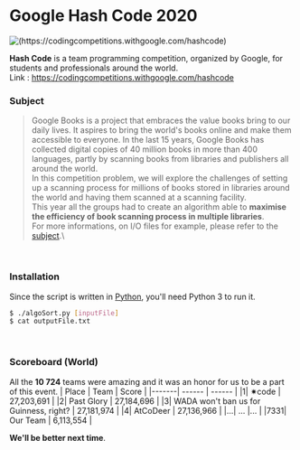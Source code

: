 # Google Hash Code 2020

![(https://codingcompetitions.withgoogle.com/hashcode)](https://www.google.com/images/branding/googlelogo/2x/googlelogo_color_272x92dp.png)

**Hash Code** is a team programming competition, organized by Google, for students and professionals around the world.\
Link : https://codingcompetitions.withgoogle.com/hashcode

### Subject
> Google Books is a project that embraces the value books bring to our daily lives. It aspires to bring the world's books online and make them accessible to everyone. In the last 15 years, Google Books has collected digital copies of 40 million books in more than 400 languages, partly by scanning books from libraries and publishers all around the world.
\
In this competition problem, we will explore the challenges of setting up a scanning process for millions of books stored in libraries around the world and having them scanned at a scanning facility.
&nbsp;\
This year all the groups had to create an algorithm able to **maximise the efficiency of book scanning process in multiple libraries**.\
For more informations, on I/O files for example, please refer to the [subject](https://github.com/Harmos274/GoogleHashCode2020/blob/master/hashcode_2020_online_qualification_round.pdf).\
<br>

### Installation

Since the script is written in [Python](https://www.python.org/), you'll need Python 3 to run it.

```sh
$ ./algoSort.py [inputFile]
$ cat outputFile.txt
```
<br>

### Scoreboard (World)

All the **10 724** teams were amazing and it was an honor for us to be a part of this event.
| Place | Team | Score |
|-------| ------ | ------ |
|1| ✷code | 27,203,691 |
|2| Past Glory | 27,184,696 |
|3| WADA won't ban us for Guinness, right? | 27,181,974 |
|4| AtCoDeer | 27,136,966 |
|...| ... |... |
|7331| Our Team |  6,113,554  |

**We'll be better next time**.
